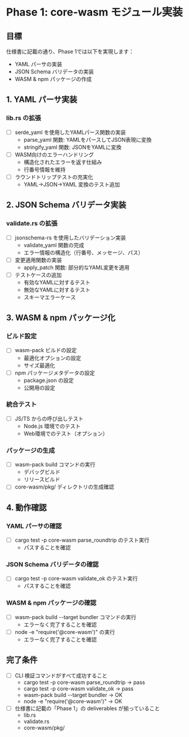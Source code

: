 # Phase 1: core-wasm モジュール実装

## 目標
仕様書に記載の通り、Phase 1では以下を実現します：
- YAML パーサの実装
- JSON Schema バリデータの実装
- WASM & npm パッケージの作成

## 1. YAML パーサ実装

### lib.rs の拡張
- [ ] serde_yaml を使用したYAMLパース関数の実装
  - parse_yaml 関数: YAMLをパースしてJSON表現に変換
  - stringify_yaml 関数: JSONをYAMLに変換
- [ ] WASM向けのエラーハンドリング
  - 構造化されたエラーを返す仕組み
  - 行番号情報を維持
- [ ] ラウンドトリップテストの充実化
  - YAML→JSON→YAML 変換のテスト追加

## 2. JSON Schema バリデータ実装

### validate.rs の拡張
- [ ] jsonschema-rs を使用したバリデーション実装
  - validate_yaml 関数の完成
  - エラー情報の構造化（行番号、メッセージ、パス）
- [ ] 変更適用関数の実装
  - apply_patch 関数: 部分的なYAML変更を適用
- [ ] テストケースの追加
  - 有効なYAMLに対するテスト
  - 無効なYAMLに対するテスト
  - スキーマエラーケース

## 3. WASM & npm パッケージ化

### ビルド設定
- [ ] wasm-pack ビルドの設定
  - 最適化オプションの設定
  - サイズ最適化
- [ ] npm パッケージメタデータの設定
  - package.json の設定
  - 公開用の設定

### 統合テスト
- [ ] JS/TS からの呼び出しテスト
  - Node.js 環境でのテスト
  - Web環境でのテスト（オプション）

### パッケージの生成
- [ ] wasm-pack build コマンドの実行
  - デバッグビルド
  - リリースビルド
- [ ] core-wasm/pkg/ ディレクトリの生成確認

## 4. 動作確認

### YAML パーサの確認
- [ ] cargo test -p core-wasm parse_roundtrip のテスト実行
  - パスすることを確認

### JSON Schema バリデータの確認
- [ ] cargo test -p core-wasm validate_ok のテスト実行
  - パスすることを確認

### WASM & npm パッケージの確認
- [ ] wasm-pack build --target bundler コマンドの実行
  - エラーなく完了することを確認
- [ ] node -e "require('@core-wasm')" の実行
  - エラーなく完了することを確認

## 完了条件
- [ ] CLI 検証コマンドがすべて成功すること
  - cargo test -p core-wasm parse_roundtrip → pass
  - cargo test -p core-wasm validate_ok → pass
  - wasm-pack build --target bundler → OK
  - node -e "require('@core-wasm')" → OK
- [ ] 仕様書に記載の「Phase 1」の deliverables が揃っていること
  - lib.rs
  - validate.rs
  - core-wasm/pkg/